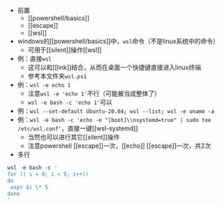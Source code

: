 - 前置
  - [[powershell/basics]]
  - [[escape]]
  - [[wsl]]
- windows的[[powershell/basics]]中，`wsl`命令（不是linux系统中的命令）
  - 可用于[[silent]]操作[[wsl]]
- 例：直接`wsl`
    - 这可以和[[link]]结合，从而在桌面一个快捷键直接进入linux终端
    - 参考本文件夹`wsl.ps1`
- 例：`wsl -e echo 1`
  - 注意`wsl -e 'echo 1'`不行（可能被当成整体了）
  - `wsl -e bash -c 'echo 1'`可以
- 例：`wsl --set-default Ubuntu-20.04; wsl --list; wsl -e uname -a`
- 例：`wsl -e bash -c 'echo -e "[boot]\\nsystemd=true" | sudo tee /etc/wsl.conf'`，直接一键[[wsl-systemd]]
  - 当然也可以进行其它[[silent]]操作
  - 注意powershell [[escape]]一次，[[echo]] [[escape]]一次，共2次
- 多行
```powershell
wsl -e bash -c '
for (( i = 0; i < 5; i++))
do
 expr $i \* 5
done
'
```